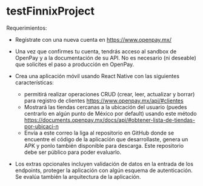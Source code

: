 # testFinnixProject

Requerimientos:

* Regístrate con una nueva cuenta en https://www.openpay.mx/

* Una vez que confirmes tu cuenta, tendrás acceso al sandbox de OpenPay y a la documentación de su API. No es necesario (ni deseable) que solicites el paso a producción en OpenPay.

* Crea una aplicación móvil usando React Native con las siguientes características:
    - permitirá realizar operaciones CRUD (crear, leer, actualizar y borrar) para registro de clientes https://www.openpay.mx/api/#clientes
    - Mostrará las tiendas cercanas a la ubicación del usuario (puedes centrarlo en algún punto de México por default) usando este método https://documents.openpay.mx/docs/api/#obtener-lista-de-tiendas-por-ubicaci-n
    - Envía a este correo la liga al repositorio en GitHub donde se encuentre el código de la aplicación que desarrollaste, genera un APK y ponlo también disponible para descarga. Este repositorio debe ser público para poder evaluarlo.
* Los extras opcionales incluyen validación de datos en la entrada de los endpoints, proteger la aplicación con algún esquema de autenticación. Se evalúa también la arquitectura de la aplicación.
